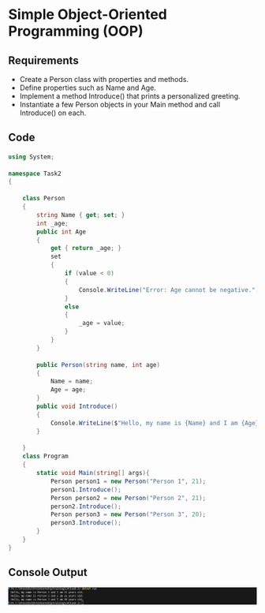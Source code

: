 # Simple Object-Oriented Programming (OOP)

## Requirements
- Create a Person class with properties and methods.
- Define properties such as Name and Age.
- Implement a method Introduce() that prints a personalized greeting.
- Instantiate a few Person objects in your Main method and call Introduce() on each.

## Code

```c#
using System;

namespace Task2
{

    class Person
    {
        string Name { get; set; }
        int _age;
        public int Age
        {
            get { return _age; }
            set
            {
                if (value < 0)
                {
                    Console.WriteLine("Error: Age cannot be negative.");
                }
                else
                {
                    _age = value;
                }
            }
        }

        public Person(string name, int age)
        {
            Name = name;
            Age = age;
        }
        public void Introduce()
        {
            Console.WriteLine($"Hello, my name is {Name} and I am {Age} years old.");
        }

    }
    class Program
    {
        static void Main(string[] args){
            Person person1 = new Person("Person 1", 21);
            person1.Introduce();
            Person person2 = new Person("Person 2", 21);
            person2.Introduce();
            Person person3 = new Person("Person 3", 20);
            person3.Introduce();
        }
    }
}
```

## Console Output
![Demo](./output/1.png)